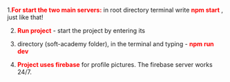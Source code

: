 



1.**<span style="color:red">For start the two main servers:</span>**    in root directory terminal write **<span style="color:red">npm start</span>**   ,
 just like that!

2. **<span style="color:red">Run project</span>**  - start the project by entering its 
1. directory (soft-academy folder), in the terminal and typing - **<span style="color:red">npm run dev</span>**

3. **<span style="color:red"> Project uses firebase</span>** for profile pictures. The firebase server works 24/7.